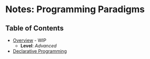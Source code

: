 # Notes: Programming Paradigms

## Table of Contents
* [Overview](./overview) - WIP
  * **Level**: *Advanced*
* [Declarative Programming](./declarative)
